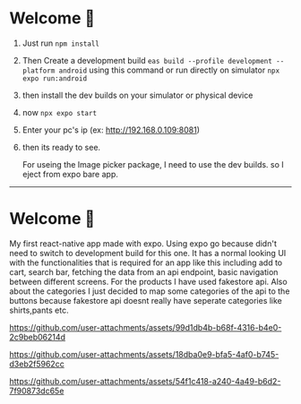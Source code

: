 # Welcome  👋
1. Just run `npm install`
2. Then Create a development build `eas build --profile development --platform android` using this command or run directly on simulator `npx expo run:android`
3. then install the dev builds on your simulator or physical device
4. now `npx expo start`
5. Enter your pc's ip (ex: http://192.168.0.109:8081)
6. then its ready to see.

   For useing the Image picker package, I need to use the dev builds. so I eject from expo bare app.
------------


# Welcome  👋
My first react-native app made with expo. Using expo go because didn't need to switch to development build for this one. It has a normal looking UI with the functionalities that is required for an app like this including add to cart, search bar, fetching the data from an api endpoint, basic navigation between different screens. For the products I have used fakestore api. Also about the categories I just decided to map some categories of the api to the buttons because fakestore api doesnt really have seperate categories like shirts,pants etc.



https://github.com/user-attachments/assets/99d1db4b-b68f-4316-b4e0-2c9beb06214d




https://github.com/user-attachments/assets/18dba0e9-bfa5-4af0-b745-d3eb2f5962cc




https://github.com/user-attachments/assets/54f1c418-a240-4a49-b6d2-7f90873dc65e


